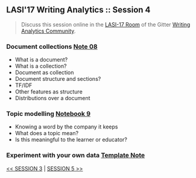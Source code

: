 ## LASI'17 Writing Analytics :: Session 4

> Discuss this session online in the [LASI-17 Room](https://gitter.im/writing-analytics/LASI-17) of the Gitter [Writing Analytics Community](https://gitter.im/writing-analytics).

### Document collections [Note 08](../blob/master/lasi17)

- What is a document?
- What is a collection?
- Document as collection
- Document structure and sections?
- TF/IDF
- Other features as structure
- Distributions over a document

### Topic modelling [Notebook 9](../blob/master/lasi17)

- Knowing a word by the company it keeps
- What does a topic mean?
- Is this meaningful to the learner or educator?

### Experiment with your own data [Template Note](../notes/Template_Note)

  [<< SESSION 3](./lasi17-waw-2.md) | [SESSION 5 >>](./lasi17-waw-4.md)
